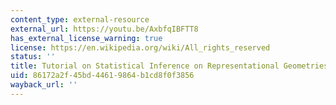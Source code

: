 ```yaml
---
content_type: external-resource
external_url: https://youtu.be/AxbfqIBFTT8
has_external_license_warning: true
license: https://en.wikipedia.org/wiki/All_rights_reserved
status: ''
title: Tutorial on Statistical Inference on Representational Geometries
uid: 86172a2f-45bd-4461-9864-b1cd8f0f3856
wayback_url: ''
---
```

